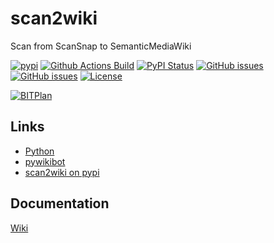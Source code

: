# scan2wiki
Scan from ScanSnap to SemanticMediaWiki

[![pypi](https://img.shields.io/pypi/pyversions/scan2wiki)](https://pypi.org/project/scan2wiki/)
[![Github Actions Build](https://github.com/WolfgangFahl/scan2wiki/actions/workflows/build.yml/badge.svg)](https://github.com/WolfgangFahl/scan2wiki/actions/workflows/build.yml)
[![PyPI Status](https://img.shields.io/pypi/v/scan2wiki.svg)](https://pypi.python.org/pypi/scan2wiki/)
[![GitHub issues](https://img.shields.io/github/issues/WolfgangFahl/scan2wiki.svg)](https://github.com/WolfgangFahl/scan2wiki/issues)
[![GitHub issues](https://img.shields.io/github/issues-closed/WolfgangFahl/scan2wiki.svg)](https://github.com/WolfgangFahl/scan2wiki/issues/?q=is%3Aissue+is%3Aclosed)
[![License](https://img.shields.io/github/license/WolfgangFahl/scan2wiki.svg)](https://www.apache.org/licenses/LICENSE-2.0)

[![BITPlan](http://wiki.bitplan.com/images/wiki/thumb/3/38/BITPlanLogoFontLessTransparent.png/198px-BITPlanLogoFontLessTransparent.png)](http://www.bitplan.com)


## Links
* [Python](https://www.python.org/)
* [pywikibot](https://pypi.org/project/pywikibot/)
* [scan2wiki on pypi](https://pypi.org/project/scan2wiki)

## Documentation
[Wiki](http://wiki.bitplan.com/index.php/scan2wiki)
